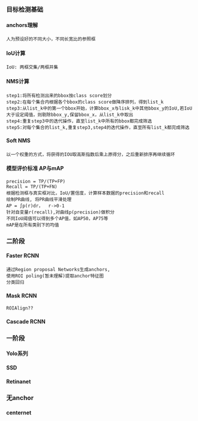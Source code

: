 ### 目标检测基础
#### anchors理解
    人为预设好的不同大小，不同长宽比的参照框
#### IoU计算
    IoU: 两框交集/两框并集
#### NMS计算
    step1:将所有检测出来的bbox按class score划分
    step2:在每个集合内根据各个bbox的class score做降序排列，得到list_k
    step3:从list_k中的第一个bbox开始，计算bbox_x与lisk_k中其他bbox_y的IoU,若IoU大于设定阈值，则剔除bbox_y,保留bbox_x，从list_k中取出
    step4:重复step3中的迭代操作，直至list_k中所有的bbox都完成筛选
    step5:对每个集合的list_k,重复step3,step4的迭代操作，直至所有list_k都完成筛选
#### Soft NMS
    以一个权重的方式，将获得的IOU取高斯指数后乘上原得分，之后重新排序再继续循环
#### 模型评价标准 AP与mAP
    precision = TP/(TP+FP)
    Recall = TP/(TP+FN)
    根据检测框与真实框对比，IoU/置信度，计算样本数据的precision和recall
    绘制PR曲线, 将PR曲线平滑处理
    AP = ∫p(r)dr，  r->0-1
    针对自变量r(recall),对曲线p(precision)做积分
    不同IoU阈值可以得到多个AP值，如AP50，AP75等
    mAP是在所有类别下的均值
### 二阶段
#### Faster RCNN
    通过Region proposal Networks生成anchors,
    使用ROI poling(暂未理解)提取anchor特征图
    分类回归
#### Mask RCNN
    ROIAlign??
#### Cascade RCNN

### 一阶段
#### Yolo系列
#### SSD
#### Retinanet

### 无anchor
#### centernet